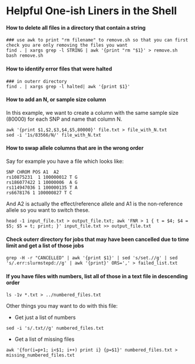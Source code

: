 # Helpful One-ish Liners in the Shell


#### How to delete all files in a directory that contain a string

```
### use awk to print "rm filename" to remove.sh so that you can first check you are only removing the files you want
find . | xargs grep -l STRING | awk '{print "rm "$1}' > remove.sh
bash remove.sh
```


#### How to identify error files that were halted

```
### in outerr directory
find . | xargs grep -l halted| awk '{print $1}'
```


#### How to add an N, or sample size column

In this example, we want to create a column with the same sample size (80000) for each SNP and name that column N.

```
awk '{print $1,$2,$3,$4,$5,80000}' file.txt > file_with_N.txt
sed -i '1s/83566/N/' file_with_N.txt
```

#### How to swap allele columns that are in the wrong order

Say for example you have a file which looks like:
```
SNP CHROM POS A1  A2
rs10875231  1 100000012 T G
rs186077422 1 10000006  A G
rs114947036 1 100000135 T A
rs6678176 1 100000827 T C
```

And A2 is actually the effect/reference allele and A1 is the non-reference allele so you want to switch these.

```
head -1 input_file.txt > output_file.txt; awk 'FNR > 1 { t = $4; $4 = $5; $5 = t; print; }' input_file.txt >> output_file.txt

```
#### Check outerr directory for jobs that may have been cancelled due to time limit and get a list of those jobs

```
grep -H -r "CANCELLED" | awk '{print $1}' | sed 's/set.//g' | sed 's/.err:slurmstepd://g' | awk '{print}' ORS=',' > failed_list.txt
```

#### If you have files with numbers, list all of those in a text file in descending order

```
ls -1v *.txt > ../numbered_files.txt
```

Other things you may want to do with this file:

* Get just a list of numbers

```
sed -i 's/.txt//g' numbered_files.txt
```

* Get a list of missing files

```
awk '{for(i=p+1; i<$1; i++) print i} {p=$1}' numbered_files.txt > missing_numbered_files.txt
```
